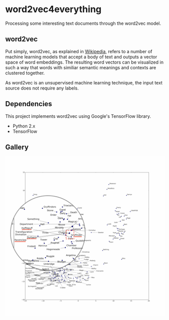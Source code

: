 # word2vec4everything

Processing some interesting text documents through the word2vec model.

## word2vec

Put simply, word2vec, as explained in [Wikipedia](https://en.wikipedia.org/wiki/Word2vec), refers to a number of machine learning models that accept a body of text and outputs a vector space of word embeddings.
The resulting word vectors can be visualized in such a way that words with similiar semantic meanings and contexts are clustered together.

As word2vec is an unsupervised machine learning technique, the input text source does not require any labels.


## Dependencies

This project implements word2vec using Google's TensorFlow library.

- Python 2.x
- TensorFlow

## Gallery

![](images/tsne-hp-names-200k-steps-1500-plot-v2-houses-cluster.png)
